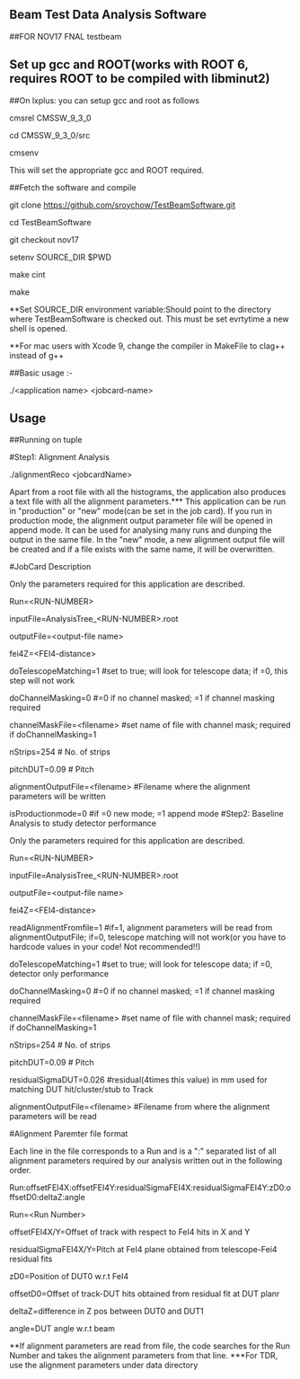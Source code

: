 ## Beam Test Data Analysis Software
##FOR NOV17 FNAL testbeam
## Set up gcc and ROOT(works with ROOT 6, requires ROOT to be compiled with libminut2)
##On lxplus: you can setup gcc and root as follows

cmsrel CMSSW_9_3_0

cd CMSSW_9_3_0/src

cmsenv

This will set the appropriate gcc and ROOT required.

##Fetch the software and compile

git clone https://github.com/sroychow/TestBeamSoftware.git

cd TestBeamSoftware

git checkout nov17

setenv  SOURCE_DIR $PWD

make cint

make

**Set SOURCE_DIR environment variable:Should point to the directory where TestBeamSoftware 
is checked out. This must be set evrtytime a new shell is opened. 

**For mac users with Xcode 9, change the compiler in MakeFile to clag++ instead of g++

##Basic usage :-

./\<application name\> \<jobcard-name\>

## Usage
##Running on tuple

#Step1: Alignment Analysis

./alignmentReco \<jobcardName\>

Apart from a root file with all the histograms, the application also produces a text file with all the alignment parameters.*** 
This application can be run in "production" or "new" mode(can be set in the job card). If you run in production mode, the 
alignment output parameter file will be opened in append mode. It can be used for analysing many runs and dunping the 
output in the same file. In the "new" mode, a new alignment output file will be created and if a file exists with the same name,
 it will be overwritten.

#JobCard Description

Only the parameters required for this application are described.

Run=\<RUN-NUMBER\>

inputFile=AnalysisTree_\<RUN-NUMBER\>.root

outputFile=\<output-file name\>

fei4Z=\<FEI4-distance\>

doTelescopeMatching=1 #set to true; will look for telescope data; if =0, this step will not work

doChannelMasking=0 #=0 if no channel masked; =1 if channel masking required

channelMaskFile=\<filename\> #set name of file with channel mask; required if doChannelMasking=1 

nStrips=254 # No. of strips

pitchDUT=0.09 # Pitch

alignmentOutputFile=\<filename\> #Filename where the alignment parameters will be written

isProductionmode=0 #if =0 new mode; =1 append mode 
#Step2: Baseline Analysis to study detector performance

Only the parameters required for this application are described.

Run=\<RUN-NUMBER\>

inputFile=AnalysisTree_\<RUN-NUMBER\>.root

outputFile=\<output-file name\>

fei4Z=\<FEI4-distance\>

readAlignmentFromfile=1 #if=1, alignment parameters will be read from alignmentOutputFile; if=0, telescope matching will not work(or you have to hardcode values in your code! Not recommended!!)

doTelescopeMatching=1 #set to true; will look for telescope data; if =0, detector only performance

doChannelMasking=0 #=0 if no channel masked; =1 if channel masking required

channelMaskFile=\<filename\> #set name of file with channel mask; required if doChannelMasking=1 

nStrips=254 # No. of strips

pitchDUT=0.09 # Pitch

residualSigmaDUT=0.026 #residual(4times this value) in mm used for matching DUT hit/cluster/stub to Track

alignmentOutputFile=\<filename\> #Filename from where the alignment parameters will be read

#Alignment Paremter file format

Each line in the file corresponds to a Run and is a ":" separated list of all alignment parameters required by our analysis written out in the following order.

Run:offsetFEI4X:offsetFEI4Y:residualSigmaFEI4X:residualSigmaFEI4Y:zD0:offsetD0:deltaZ:angle

Run=\<Run Number\>

offsetFEI4X/Y=Offset of track with respect to FeI4 hits in X and Y

residualSigmaFEI4X/Y=Pitch at FeI4 plane obtained from telescope-Fei4 residual fits

zD0=Position of DUT0 w.r.t FeI4

offsetD0=Offset of track-DUT hits obtained from residual fit at DUT planr

deltaZ=difference in Z pos between DUT0 and DUT1

angle=DUT angle w.r.t beam

**If alignment parameters are read from file, the code searches for the Run Number and takes the alignment parameters from that line.
***For TDR, use the alignment parameters under data directory

